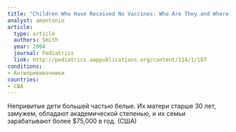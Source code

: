 ```yaml
---
title: "Children Who Have Received No Vaccines: Who Are They and Where Do They Live?"
analyst: amantonio
article:
  type: article
  authors: Smith
  year: 2004
  journal: Pediatrics
  link: http://pediatrics.aappublications.org/content/114/1/187
conditions:
- Антипрививочники
countries:
- США
---
```


Непривитые дети большей частью белые. Их матери старше 30 лет, замужем, обладают академической степенью, и их семьи зарабатывают более $75,000 в год. (США)
